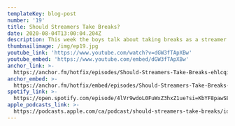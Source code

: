 ```yaml
---
templateKey: blog-post
number: '19'
title: Should Streamers Take Breaks?
date: 2020-08-04T13:00:04.204Z
description: This week the boys talk about taking breaks as a streamer.
thumbnailimage: /img/ep19.jpg
youtube_link: 'https://www.youtube.com/watch?v=dGW3fTApXBw'
youtube_embed: 'https://www.youtube.com/embed/dGW3fTApXBw'
anchor_link: >-
  https://anchor.fm/hotfix/episodes/Should-Streamers-Take-Breaks-ehlcqi/a-a2s26eu
anchor_embed: >-
  https://anchor.fm/hotfix/embed/episodes/Should-Streamers-Take-Breaks-ehlcqi/a-a2s26eu
spotify_link: >-
  https://open.spotify.com/episode/4lVr9wdoL0FuWxZ3hxZ1ue?si=KbYF8pawSEKGTLzi2CERmg
apple_podcasts_link: >-
  https://podcasts.apple.com/ca/podcast/should-streamers-take-breaks/id1509473966?i=1000487077957
---
```

